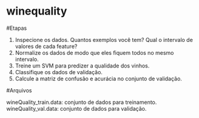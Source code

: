 # winequality

#Etapas
1. Inspecione os dados. Quantos exemplos você tem? Qual o intervalo de valores de cada
feature?
2. Normalize os dados de modo que eles fiquem todos no mesmo intervalo.
3. Treine um SVM para predizer a qualidade dos vinhos.
4. Classifique os dados de validação.
5. Calcule a matriz de confusão e acurácia no conjunto de validação.


#Arquivos

wineQuality_train.data: conjunto de dados para treinamento.
wineQuality_val.data: conjunto de dados para validação.

